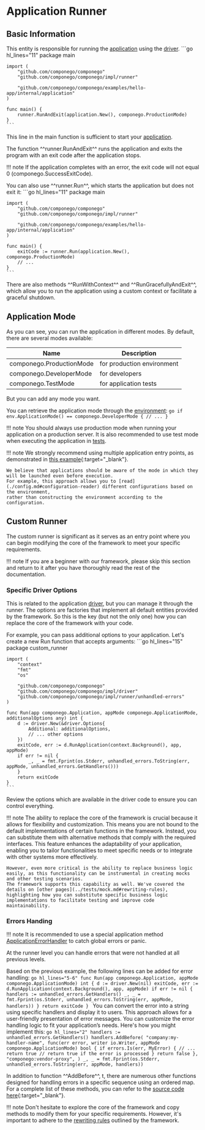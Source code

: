 # Application Runner

## Basic Information

This entity is responsible for running the [application](./application.md) using the [driver](./driver.md).
    ```go hl_lines="11"
    package main

    import (
        "github.com/componego/componego"
        "github.com/componego/componego/impl/runner"

        "github.com/componego/componego/examples/hello-app/internal/application"
    )

    func main() {
        runner.RunAndExit(application.New(), componego.ProductionMode)
    }
    ```
This line in the main function is sufficient to start your [application](./application.md).

The function ^^runner.RunAndExit^^ runs the application and exits the program with an exit code after the application stops.

!!! note
    If the application completes with an error, the exit code will not equal 0 (componego.SuccessExitCode).

You can also use ^^runner.Run^^, which starts the application but does not exit it:
    ```go hl_lines="11"
    package main

    import (
        "github.com/componego/componego"
        "github.com/componego/componego/impl/runner"

        "github.com/componego/componego/examples/hello-app/internal/application"
    )

    func main() {
        exitCode := runner.Run(application.New(), componego.ProductionMode)
        // ...
    }
    ```

There are also methods ^^RunWithContext^^ and ^^RunGracefullyAndExit^^, which allow you to run the application using a custom context or facilitate a graceful shutdown.

## Application Mode

As you can see, you can run the application in different modes. By default, there are several modes available:

| Name                     | Description                |
|--------------------------|----------------------------|
| componego.ProductionMode | for production environment |
| componego.DeveloperMode  | for developers             |
| componego.TestMode       | for application tests      |

But you can add any mode you want.

You can retrieve the application mode through the [environment](./environment.md):
    ```go
    if env.ApplicationMode() == componego.DeveloperMode {
        // ...
    }
    ```

!!! note
    You should always use production mode when running your application on a production server.
    It is also recommended to use test mode when executing the application in [tests](../tests/runner.md#test-mode).

!!! note
    We strongly recommend using multiple application entry points, as demonstrated in [this example](https://github.com/componego/componego/tree/master/examples/url-shortener-app/cmd/application){:target="_blank"}.

    We believe that applications should be aware of the mode in which they will be launched even before execution.
    For example, this approach allows you to [read](./config.md#configuration-reader) different configurations based on the environment,
    rather than constructing the environment according to the configuration.

## Custom Runner

The custom runner is significant as it serves as an entry point where you can begin modifying the core of the framework to meet your specific requirements.

!!! note
    If you are a beginner with our framework, please skip this section
    and return to it after you have thoroughly read the rest of the documentation.

### Specific Driver Options

This is related to the application [driver](./driver.md), but you can manage it through the runner.
The options are factories that implement all default entities provided by the framework.
So this is the key (but not the only one) how you can replace the core of the framework with your code.

For example, you can pass additional options to your application.
Let's create a new Run function that accepts arguments:
    ```go hl_lines="15"
    package custom_runner

    import (
        "context"
        "fmt"
        "os"

        "github.com/componego/componego"
        "github.com/componego/componego/impl/driver"
        "github.com/componego/componego/impl/runner/unhandled-errors"
    )

    func Run(app componego.Application, appMode componego.ApplicationMode, additionalOptions any) int {
        d := driver.New(&driver.Options{
            Additional: additionalOptions,
            // ... other options
        })
        exitCode, err := d.RunApplication(context.Background(), app, appMode)
        if err != nil {
            _, _ = fmt.Fprint(os.Stderr, unhandled_errors.ToString(err, appMode, unhandled_errors.GetHandlers()))
        }
        return exitCode
    }
    ```

Review the options which are available in the driver code to ensure you can control everything.

!!! note
    The ability to replace the core of the framework is crucial because it allows for flexibility and customization.
    This means you are not bound to the default implementations of certain functions in the framework.
    Instead, you can substitute them with alternative methods that comply with the required interfaces.
    This feature enhances the adaptability of your application, enabling you to tailor functionalities to meet specific needs
    or to integrate with other systems more effectively.

    However, even more critical is the ability to replace business logic easily, as this functionality can be instrumental in creating mocks and other testing scenarios.
    The framework supports this capability as well. We've covered the details on [other pages](../tests/mock.md#rewriting-rules),
    highlighting how you can substitute specific business logic implementations to facilitate testing and improve code maintainability.

### Errors Handing

!!! note
    It is recommended to use a special application method [ApplicationErrorHandler](./application.md#applicationerrorhandler) to catch global errors or panic.

At the runner level you can handle errors that were not handled at all previous levels.

Based on the previous example, the following lines can be added for error handling:
    ```go hl_lines="5-6"
    func Run(app componego.Application, appMode componego.ApplicationMode) int {
        d := driver.New(nil)
        exitCode, err := d.RunApplication(context.Background(), app, appMode)
        if err != nil {
            handlers := unhandled_errors.GetHandlers()
            _, _ = fmt.Fprint(os.Stderr, unhandled_errors.ToString(err, appMode, handlers))
        }
        return exitCode
    }
    ```
You can convert the error into a string using specific handlers and display it to users.
This approach allows for a user-friendly presentation of error messages.
You can customize the error handling logic to fit your application’s needs.
Here's how you might implement this:
    ```go hl_lines="2"
    handlers := unhandled_errors.GetHandlers()
    handlers.AddBefore(
        "company:my-handler-name",
        func(err error, writer io.Writer, appMode componego.ApplicationMode) bool {
            if errors.Is(err, MyError) {
                // ...
                return true // return true if the error is processed
            }
            return false
        },
        "componego:vendor-proxy",
    )
    _, _ = fmt.Fprint(os.Stderr, unhandled_errors.ToString(err, appMode, handlers))
    ```

In addition to function ^^AddBefore^^, t, there are numerous other functions designed for handling errors in a specific sequence using an ordered map.
For a complete list of these methods, you can refer to the [source code here](https://github.com/componego/componego/tree/master/libs/ordered-map){:target="_blank"}.

!!! note
    Don't hesitate to explore the core of the framework and copy methods to modify them for your specific requirements.
    However, it's important to adhere to the [rewriting rules](../tests/mock.md#rewriting-rules) outlined by the framework.
